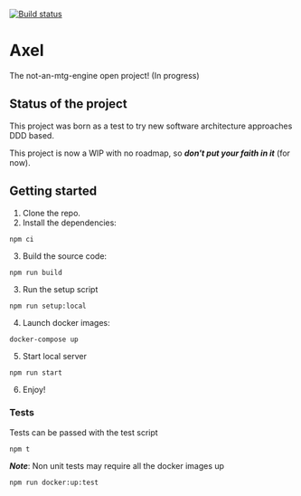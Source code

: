 [![Build status](https://github.com/notaphplover/axel/workflows/ci/badge.svg)](https://github.com/notaphplover/axel/workflows/ci/badge.svg)

# Axel

The not-an-mtg-engine open project! (In progress)

## Status of the project

This project was born as a test to try new software architecture approaches DDD based.

This project is now a WIP with no roadmap, so ***don't put your faith in it*** (for now).

## Getting started

1. Clone the repo.
2. Install the dependencies:

```
npm ci
```

3. Build the source code:

```
npm run build
```

3. Run the setup script

```
npm run setup:local
```

4. Launch docker images:

```
docker-compose up
```

5. Start local server

```
npm run start
```

6. Enjoy!

### Tests

Tests can be passed with the test script

```
npm t
```

***Note***: Non unit tests may require all the docker images up

```
npm run docker:up:test
```

